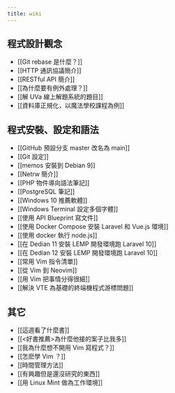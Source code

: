 ```yaml
---
title: wiki
---
```


## 程式設計觀念

- [[Git rebase 是什麼？]]
- [[HTTP 通訊協議簡介]]
- [[RESTful API 簡介]]
- [[為什麼要有例外處理？]]
- [[解 UVa 線上解題系統的題目]]
- [[資料庫正規化，以魔法學校課程為例]]

## 程式安裝、設定和語法

- [[GitHub 預設分支 master 改名為 main]]
- [[Git 設定]]
- [[memos 安裝到 Debian 9]]
- [[Netrw 簡介]]
- [[PHP 物件導向語法筆記]]
- [[PostgreSQL 筆記]]
- [[Windows 10 推薦軟體]]
- [[Windows Terminal 設定多個字體]]
- [[使用 API Blueprint 寫文件]]
- [[使用 Docker Compose 安裝 Laravel 和 Vue.js 環境]]
- [[使用 docker 執行 node.js]]
- [[在 Dedian 11 安裝 LEMP 開發環境跑 Laravel 10]]
- [[在 Dedian 12 安裝 LEMP 開發環境跑 Laravel 10]]
- [[常用 Vim 指令清單]]
- [[從 Vim 到 Neovim]]
- [[用 Vim 把事情分得很細]]
- [[解決 VTE 為基礎的終端機程式游標問題]]

## 其它

- [[這週看了什麼書]]
- [[<好書推薦>為什麼他接的案子比我多]]
- [[我為什麼想不開用 Vim 寫程式？]]
- [[怎麽學 Vim ？]]
- [[時間管理方法]]
- [[有興趣但是還沒研究的東西]]
- [[用 Linux Mint 做為工作環境]]
